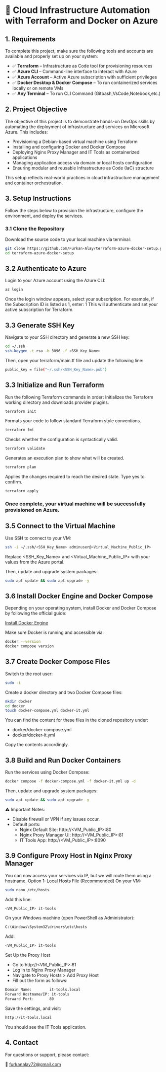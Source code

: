 # 🚀 Cloud Infrastructure Automation with Terraform and Docker on Azure

## 1. Requirements

To complete this project, make sure the following tools and accounts are available and properly set up on your system:

- ✅ **Terraform** – Infrastructure as Code tool for provisioning resources
- ✅ **Azure CLI** – Command-line interface to interact with Azure
- ✅ **Azure Account** – Active Azure subscription with sufficient privileges
- ✅ **Docker Desktop & Docker Compose** – To run containerized services locally or on remote VMs
- ✅ **Any Terminal** – To run CLI Command (Gitbash,VsCode,Notebook,etc.)

## 2. Project Objective

The objective of this project is to demonstrate hands-on DevOps skills by automating the deployment of infrastructure and services on Microsoft Azure. This includes:

- Provisioning a Debian-based virtual machine using Terraform
- Installing and configuring Docker and Docker Compose
- Deploying Nginx Proxy Manager and IT Tools as containerized applications
- Managing application access via domain or local hosts configuration
- Ensuring modular and reusable Infrastructure as Code (IaC) structure

This setup reflects real-world practices in cloud infrastructure management and container orchestration.

## 3. Setup Instructions

Follow the steps below to provision the infrastructure, configure the environment, and deploy the services.

### 3.1 Clone the Repository

Download the source code to your local machine via terminal:

```bash
git clone https://github.com/Furkan-Alay/terraform-azure-docker-setup.git
cd terraform-azure-docker-setup
```

## 3.2 Authenticate to Azure

Login to your Azure account using the Azure CLI:
```bash
az login
```
Once the login window appears, select your subscription. For example, if the Subscription ID is listed as 1, enter: 1
This will authenticate and set your active subscription for Terraform.

## 3.3 Generate SSH Key

Navigate to your SSH directory and generate a new SSH key:
```bash
cd ~/.ssh
ssh-keygen -t rsa -b 3096 -f <SSH_Key_Name>
```
Then, open your terraform/main.tf file and update the following line:
```bash
public_key = file("~/.ssh/<SSH_Key_Name>.pub")
```

## 3.3 Initialize and Run Terraform
Run the following Terraform commands in order:
Initializes the Terraform working directory and downloads provider plugins.
```bash
terraform init
```
Formats your code to follow standard Terraform style conventions.
```bash
terraform fmt
```
Checks whether the configuration is syntactically valid.
```bash
terraform validate
```
Generates an execution plan to show what will be created.
```bash
terraform plan
```
Applies the changes required to reach the desired state. Type yes to confirm.
```bash
terraform apply
```
### Once complete, your virtual machine will be successfully provisioned on Azure.

## 3.5 Connect to the Virtual Machine
Use SSH to connect to your VM:
```bash
ssh -i ~/.ssh/<SSH_Key_Name> adminuser@<Virtual_Machine_Public_IP>
```
Replace <SSH_Key_Name> and <Virtual_Machine_Public_IP> with your values from the Azure portal.

Then, update and upgrade system packages:
```bash
sudo apt update && sudo apt upgrade -y
```

## 3.6 Install Docker Engine and Docker Compose
Depending on your operating system, install Docker and Docker Compose by following the official guide:

[Install Docker Engine](https://docs.docker.com/engine/install/)

Make sure Docker is running and accessible via:
```bash
docker --version
docker compose version
```
## 3.7 Create Docker Compose Files
Switch to the root user:

```bash
sudo -i
```
Create a docker directory and two Docker Compose files:

```bash
mkdir docker
cd docker
touch docker-compose.yml docker-it.yml
```
You can find the content for these files in the cloned repository under:
- docker/docker-compose.yml
- docker/docker-it.yml

Copy the contents accordingly.

## 3.8 Build and Run Docker Containers
Run the services using Docker Compose:

```bash
docker compose -f docker-compose.yml -f docker-it.yml up -d
```

Then, update and upgrade system packages:
```bash
sudo apt update && sudo apt upgrade -y
```
⚠️ Important Notes:
- Disable firewall or VPN if any issues occur.
- Default ports:
  - Nginx Default Site: http://<VM_Public_IP>:80
  - Nginx Proxy Manager UI: http://<VM_Public_IP>:81
  - IT Tools App: http://<VM_Public_IP>:8090
 
## 3.9 Configure Proxy Host in Nginx Proxy Manager
You can now access your services via IP, but we will route them using a hostname.
Option 1: Local Hosts File (Recommended)
On your VM:

```bash
sudo nano /etc/hosts
```
Add this line:
```bash
<VM_Public_IP> it-tools
```
On your Windows machine (open PowerShell as Administrator):
```bash
C:\Windows\System32\drivers\etc\hosts
```
Add:
```bash
<VM_Public_IP> it-tools
```
Set Up the Proxy Host
- Go to http://<VM_Public_IP>:81
- Log in to Nginx Proxy Manager
- Navigate to Proxy Hosts > Add Proxy Host
- Fill out the form as follows:
```bash
Domain Name:        it-tools.local
Forward Hostname/IP: it-tools
Forward Port:       80
```
Save the settings, and visit:
```bash
http://it-tools.local
```
You should see the IT Tools application.
## 4. Contact
For questions or support, please contact:

📧 furkanalay72@gmail.com
